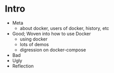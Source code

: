 # Intro

 - Meta
   - about docker, users of docker, history, etc
 - Good; Woven into how to use Docker
   - using docker
   - lots of demos
   - digression on docker-compose
 - Bad
 - Ugly
 - Reflection
